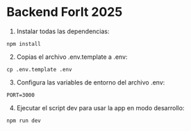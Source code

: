 # Backend ForIt 2025

1. Instalar todas las dependencias:
```
npm install
```

2. Copias el archivo .env.template a .env:
```
cp .env.template .env
```

3. Configura las variables de entorno del archivo .env:
```
PORT=3000
```

4. Ejecutar el script dev para usar la app en modo desarrollo:
```
npm run dev
```
